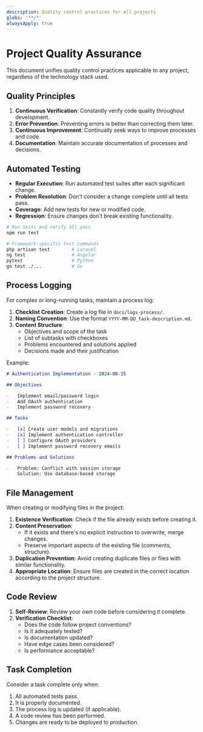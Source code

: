 ```yaml
---
description: Quality control practices for all projects
globs: '**/*'
alwaysApply: true
---
```


# Project Quality Assurance

This document unifies quality control practices applicable to any project, regardless of the technology stack used.

## Quality Principles

1. **Continuous Verification**: Constantly verify code quality throughout development.
2. **Error Prevention**: Preventing errors is better than correcting them later.
3. **Continuous Improvement**: Continually seek ways to improve processes and code.
4. **Documentation**: Maintain accurate documentation of processes and decisions.

## Automated Testing

-   **Regular Execution**: Run automated test suites after each significant change.
-   **Problem Resolution**: Don't consider a change complete until all tests pass.
-   **Coverage**: Add new tests for new or modified code.
-   **Regression**: Ensure changes don't break existing functionality.

```bash
# Run tests and verify all pass
npm run test

# Framework-specific test commands
php artisan test        # Laravel
ng test                 # Angular
pytest                  # Python
go test ./...           # Go
```

## Process Logging

For complex or long-running tasks, maintain a process log:

1. **Checklist Creation**: Create a log file in `docs/logs-process/`.
2. **Naming Convention**: Use the format `YYYY-MM-DD_task-description.md`.
3. **Content Structure**:
    - Objectives and scope of the task
    - List of subtasks with checkboxes
    - Problems encountered and solutions applied
    - Decisions made and their justification

Example:

```markdown
# Authentication Implementation - 2024-08-15

## Objectives

-   Implement email/password login
-   Add OAuth authentication
-   Implement password recovery

## Tasks

-   [x] Create user models and migrations
-   [x] Implement authentication controller
-   [ ] Configure OAuth providers
-   [ ] Implement password recovery emails

## Problems and Solutions

-   Problem: Conflict with session storage
    Solution: Use database-based storage
```

## File Management

When creating or modifying files in the project:

1. **Existence Verification**: Check if the file already exists before creating it.
2. **Content Preservation**:
    - If it exists and there's no explicit instruction to overwrite, merge changes.
    - Preserve important aspects of the existing file (comments, structure).
3. **Duplication Prevention**: Avoid creating duplicate files or files with similar functionality.
4. **Appropriate Location**: Ensure files are created in the correct location according to the project structure.

## Code Review

1. **Self-Review**: Review your own code before considering it complete.
2. **Verification Checklist**:
    - Does the code follow project conventions?
    - Is it adequately tested?
    - Is documentation updated?
    - Have edge cases been considered?
    - Is performance acceptable?

## Task Completion

Consider a task complete only when:

1. All automated tests pass.
2. It is properly documented.
3. The process log is updated (if applicable).
4. A code review has been performed.
5. Changes are ready to be deployed to production.
